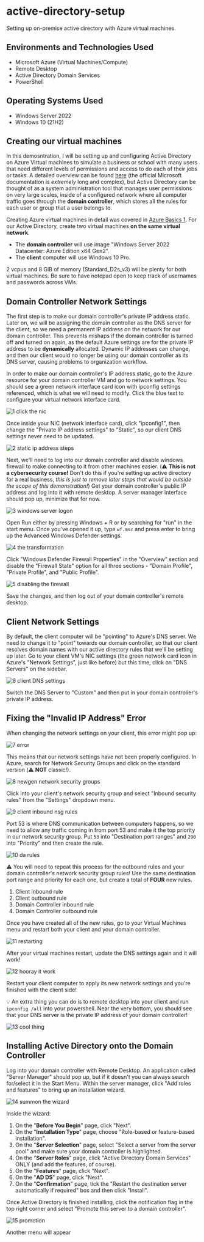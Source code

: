 # active-directory-setup
Setting up on-premise active directory with Azure virtual machines.

<h2>Environments and Technologies Used</h2>

- Microsoft Azure (Virtual Machines/Compute)
- Remote Desktop
- Active Directory Domain Services
- PowerShell

<h2>Operating Systems Used </h2>

- Windows Server 2022
- Windows 10 (21H2)

## Creating our virtual machines

In this demosntration, I will be setting up and configuring Active Directory on Azure Virtual machines to simulate a business or school with many users that need different levels of permissions and access to do each of their jobs or tasks. A detailed overview can be found [here](https://www.quest.com/solutions/active-directory/what-is-active-directory.aspx) (the official Microsoft documentation is *extremely* long and complex), but Active Directory can be thought of as a system administration tool that  manages user permissions on very large scales, inside of a configured network where all computer traffic goes through the **domain controller**, which stores all the rules for each user or group that a user belongs to.

Creating Azure virtual machines in detail was covered in [Azure Basics 1](https://github.com/grrob015/azure-basics?tab=readme-ov-file#virtual-machines). For our Active Directory, create two virtual machines **on the same virtual network**. 

- The **domain controller** will use image "Windows Server 2022 Datacenter: Azure Edition x64 Gen2".
- The **client** computer will use Windows 10 Pro.

2 vcpus and 8 GiB of memory (Standard_D2s_v3) will be plenty for both virtual machines. Be sure to have notepad open to keep track of usernames and passwords across VMs.

## Domain Controller Network Settings

The first step is to make our domain controller's private IP address static. Later on, we will be assigning the domain controller as the DNS server for the client, so we need a permanent IP address on the network for our domain controller. This prevents mishaps if the domain controller is turned off and turned on again, as the default Azure settings are for the private IP address to be **dynamically** allocated. Dynamic IP addresses can change, and then our client would no longer be using our domain controller as its DNS server, causing problems to organization workflow.

In order to make our domain controller's IP address static, go to the Azure resource for your domain controller VM and go to network settings. You should see a green network interface card icon with ipconfig settings referenced, which is what we will need to modify. Click the blue text to configure your virtual network interface card.

![1  click the nic](https://github.com/user-attachments/assets/ed8f85dc-fd38-4193-911b-b17783148413)

Once inside your NIC (network interface card), click "ipconfig1", then change the "Private IP address settings" to "Static", so our client DNS settings never need to be updated.

![2  static ip address steps](https://github.com/user-attachments/assets/752e4cd7-f88f-4f85-8682-c18279046589)

Next, we'll need to log into our domain controller and disable windows firewall to make connecting to it from other machines easier. (⚠️ **This is not a cybersecurity course!** Don't do this if you're setting up active directory for a real business, _this is just to remove later steps that would be outside the scope of this demonstration!_) Get your domain controller's public IP address and log into it with remote desktop. A server manager interface should pop up, minimize that for now.

![3  windows server logon](https://github.com/user-attachments/assets/61ada8a7-d627-4639-b5df-7006b26b6e51)

Open Run either by pressing Windows + R or by searching for "run" in the start menu. Once you've opened it up, type `wf.msc` and press enter to bring up the Advanced Windows Defender settings.

![4  the transformation](https://github.com/user-attachments/assets/142846ce-e061-4ee4-92a6-a9b3e309b134)

Click "Windows Defender Firewall Properties" in the "Overview" section and disable the "Firewall State" option for all three sections - "Domain Profile", "Private Profile", and "Public Profile".

![5  disabling the firewall](https://github.com/user-attachments/assets/a5a9381b-913e-4a7e-9644-07442548f627)

Save the changes, and then log out of your domain controller's remote desktop.

## Client Network Settings

By default, the client computer will be "pointing" to Azure's DNS server. We need to change it to "point" towards our domain controller, so that our client resolves domain names with our active directory rules that we'll be setting up later. Go to your client VM's NIC settings (the green network card icon in Azure's "Network Settings", just like before) but this time, click on "DNS Servers" on the sidebar.

![6  client DNS settings](https://github.com/user-attachments/assets/ccf79eb5-88b8-4835-a359-bd0009c95a6c)

Switch the DNS Server to "Custom" and then put in your domain controller's private IP address.

## Fixing the "Invalid IP Address" Error

When changing the network settings on your client, this error might pop up:

![7  error](https://github.com/user-attachments/assets/e2814fc4-1cd9-4c98-a75d-14296e86762a)

This means that our network settings have not been properly configured. In Azure, search for Network Security Groups and click on the standard version (⚠️ **NOT** classic!). 

![8  newgen network security groups](https://github.com/user-attachments/assets/027d9fcc-0c63-44d6-bb29-5317123d257f)

Click into your client's network security group and select "Inbound security rules" from the "Settings" dropdown menu.

![9  client inbound nsg rules](https://github.com/user-attachments/assets/d99226bd-6b5b-4401-8038-1d0556128439)

Port 53 is where DNS communication between computers happens, so we need to allow any traffic coming in from port 53 and make it the top priority in our network security group. Put `53` into "Destination port ranges" and `290` into "Priority" and then create the rule. 

![10  da rules](https://github.com/user-attachments/assets/f2b4efcd-b557-4b3e-b324-f6282a05b41b)

⚠️ You will need to repeat this process for the outbound rules and your domain controller's network security group rules! Use the same destination port range and priority for each one, but create a total of **FOUR** new rules.

1. Client inbound rule
2. Client outbound rule
3. Domain Controller inbound rule
4. Domain Controller outbound rule

Once you have created all of the new rules, go to your Virtual Machines menu and restart both your client and your domain controller.

![11  restarting](https://github.com/user-attachments/assets/d8e929da-98f0-46f3-8ed5-c995ee71aaf1)

After your virtual machines restart, update the DNS settings again and it will work!

![12  hooray it work](https://github.com/user-attachments/assets/8e007684-4d08-4fdb-8fba-eeef6405ba9f)

Restart your client computer to apply its new network settings and you're finished with the client side!

💡 An extra thing you can do is to remote desktop into your client and run `ipconfig /all` into your powershell. Near the very bottom, you should see that your DNS server is the private IP address of your domain controller!

![13  cool thing](https://github.com/user-attachments/assets/8d53d0d0-aa94-419b-844b-09e51395096a)

## Installing Active Directory onto the Domain Controller

Log into your domain controller with Remote Desktop. An application called "Server Manager" should pop up, but if it doesn't you can always search for/select it in the Start Menu. Within the server manager, click "Add roles and features" to bring up an installation wizard.

![14  summon the wizard](https://github.com/user-attachments/assets/a06c3100-aa38-4382-9ab6-659d480a4625)

Inside the wizard:

1. On the "**Before You Begin**" page, click "Next".
2. On the "**Installation Type**" page, choose "Role-based or feature-based installation".
3. On the "**Server Selection**" page, select "Select a server from the server pool" and make sure your domain controller is highlighted.
4. On the "**Server Roles**" page, click "Active Directory Domain Services" ONLY (and add the features, of course).
5. On the "**Features**" page, click "Next".
6. On the "**AD DS**" page, click "Next".
7. On the "**Confirmation**" page, tick the "Restart the destination server automatically if required" box and then click "Install".

Once Active Directory is finished installing, click the notification flag in the top right corner and select "Promote this server to a domain controller".

![15  promotion](https://github.com/user-attachments/assets/8e83accb-030d-4448-9472-eb5984274c79)

Another menu will appear



